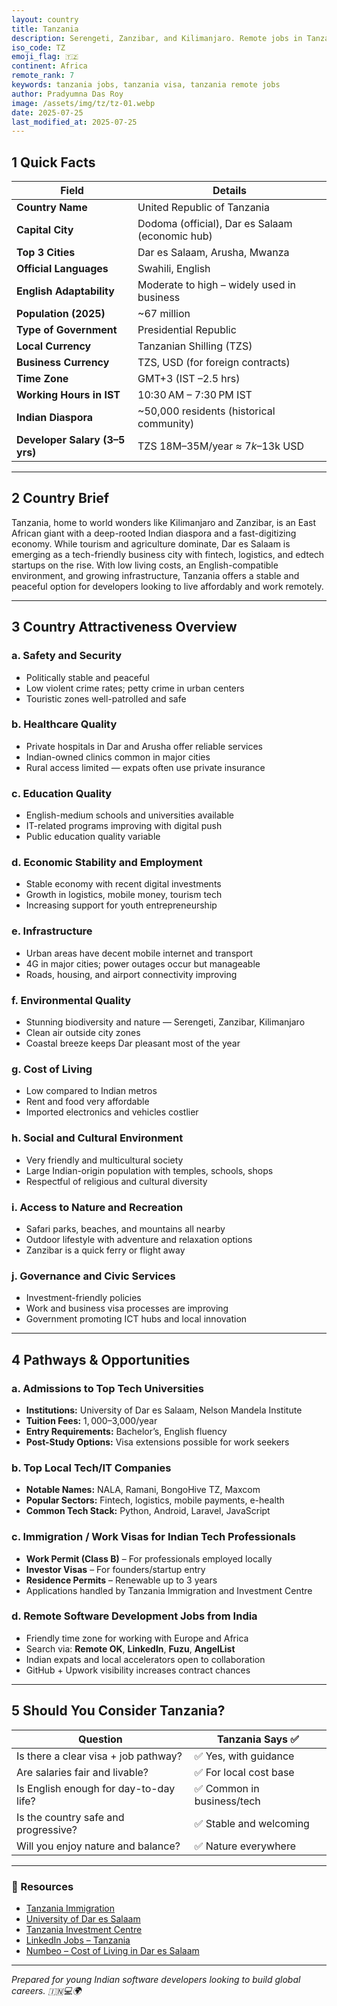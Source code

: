 ```yaml
---
layout: country
title: Tanzania
description: Serengeti, Zanzibar, and Kilimanjaro. Remote jobs in Tanzania. Trilp AI curated info. Indians in Tanzania.
iso_code: TZ
emoji_flag: 🇹🇿
continent: Africa
remote_rank: 7
keywords: tanzania jobs, tanzania visa, tanzania remote jobs
author: Pradyumna Das Roy
image: /assets/img/tz/tz-01.webp
date: 2025-07-25
last_modified_at: 2025-07-25
---
```


## 1 Quick Facts

| Field                          | Details                                         |
| ------------------------------ | ----------------------------------------------- |
| **Country Name**               | United Republic of Tanzania                     |
| **Capital City**               | Dodoma (official), Dar es Salaam (economic hub) |
| **Top 3 Cities**               | Dar es Salaam, Arusha, Mwanza                   |
| **Official Languages**         | Swahili, English                                |
| **English Adaptability**       | Moderate to high – widely used in business      |
| **Population (2025)**          | ~67 million                                     |
| **Type of Government**         | Presidential Republic                           |
| **Local Currency**             | Tanzanian Shilling (TZS)                        |
| **Business Currency**          | TZS, USD (for foreign contracts)                |
| **Time Zone**                  | GMT+3 (IST –2.5 hrs)                            |
| **Working Hours in IST**       | 10:30 AM – 7:30 PM IST                          |
| **Indian Diaspora**            | ~50,000 residents (historical community)        |
| **Developer Salary (3–5 yrs)** | TZS 18M–35M/year ≈ $7k–$13k USD                 |

---

## 2 Country Brief

Tanzania, home to world wonders like Kilimanjaro and Zanzibar, is an East African giant with a deep-rooted Indian diaspora and a fast-digitizing economy. While tourism and agriculture dominate, Dar es Salaam is emerging as a tech-friendly business city with fintech, logistics, and edtech startups on the rise. With low living costs, an English-compatible environment, and growing infrastructure, Tanzania offers a stable and peaceful option for developers looking to live affordably and work remotely.

---

## 3 Country Attractiveness Overview

### a. Safety and Security

- Politically stable and peaceful
- Low violent crime rates; petty crime in urban centers
- Touristic zones well-patrolled and safe

### b. Healthcare Quality

- Private hospitals in Dar and Arusha offer reliable services
- Indian-owned clinics common in major cities
- Rural access limited — expats often use private insurance

### c. Education Quality

- English-medium schools and universities available
- IT-related programs improving with digital push
- Public education quality variable

### d. Economic Stability and Employment

- Stable economy with recent digital investments
- Growth in logistics, mobile money, tourism tech
- Increasing support for youth entrepreneurship

### e. Infrastructure

- Urban areas have decent mobile internet and transport
- 4G in major cities; power outages occur but manageable
- Roads, housing, and airport connectivity improving

### f. Environmental Quality

- Stunning biodiversity and nature — Serengeti, Zanzibar, Kilimanjaro
- Clean air outside city zones
- Coastal breeze keeps Dar pleasant most of the year

### g. Cost of Living

- Low compared to Indian metros
- Rent and food very affordable
- Imported electronics and vehicles costlier

### h. Social and Cultural Environment

- Very friendly and multicultural society
- Large Indian-origin population with temples, schools, shops
- Respectful of religious and cultural diversity

### i. Access to Nature and Recreation

- Safari parks, beaches, and mountains all nearby
- Outdoor lifestyle with adventure and relaxation options
- Zanzibar is a quick ferry or flight away

### j. Governance and Civic Services

- Investment-friendly policies
- Work and business visa processes are improving
- Government promoting ICT hubs and local innovation

---

## 4 Pathways & Opportunities

### a. Admissions to Top Tech Universities

- **Institutions:** University of Dar es Salaam, Nelson Mandela Institute
- **Tuition Fees:** $1,000–$3,000/year
- **Entry Requirements:** Bachelor’s, English fluency
- **Post-Study Options:** Visa extensions possible for work seekers

### b. Top Local Tech/IT Companies

- **Notable Names:** NALA, Ramani, BongoHive TZ, Maxcom
- **Popular Sectors:** Fintech, logistics, mobile payments, e-health
- **Common Tech Stack:** Python, Android, Laravel, JavaScript

### c. Immigration / Work Visas for Indian Tech Professionals

- **Work Permit (Class B)** – For professionals employed locally
- **Investor Visas** – For founders/startup entry
- **Residence Permits** – Renewable up to 3 years
- Applications handled by Tanzania Immigration and Investment Centre

### d. Remote Software Development Jobs from India

- Friendly time zone for working with Europe and Africa
- Search via: **Remote OK**, **LinkedIn**, **Fuzu**, **AngelList**
- Indian expats and local accelerators open to collaboration
- GitHub + Upwork visibility increases contract chances

---

## 5 Should You Consider Tanzania?

| Question                               | Tanzania Says ✅           |
| -------------------------------------- | -------------------------- |
| Is there a clear visa + job pathway?   | ✅ Yes, with guidance      |
| Are salaries fair and livable?         | ✅ For local cost base     |
| Is English enough for day-to-day life? | ✅ Common in business/tech |
| Is the country safe and progressive?   | ✅ Stable and welcoming    |
| Will you enjoy nature and balance?     | ✅ Nature everywhere       |

---

### 🔗 Resources

- [Tanzania Immigration](https://www.immigration.go.tz/)
- [University of Dar es Salaam](https://www.udsm.ac.tz/)
- [Tanzania Investment Centre](https://www.tic.go.tz/)
- [LinkedIn Jobs – Tanzania](https://www.linkedin.com/jobs/search/?location=Tanzania)
- [Numbeo – Cost of Living in Dar es Salaam](https://www.numbeo.com/cost-of-living/in/Dar-es-Salaam)

---

_Prepared for young Indian software developers looking to build global careers. 🇮🇳💻🌍_
